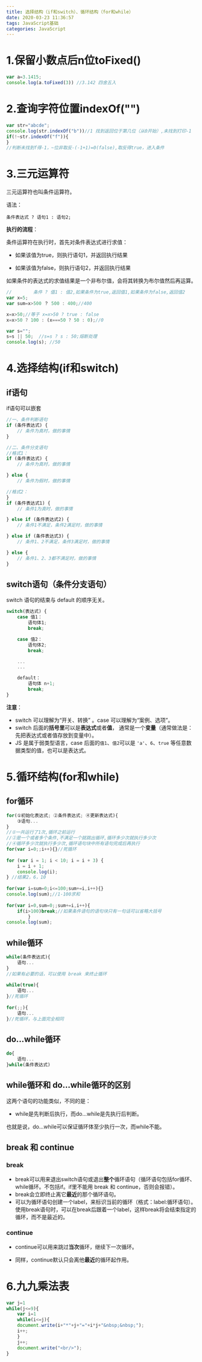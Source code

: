 ```yaml
---
title: 选择结构（if和switch）、循环结构（for和while）
date: 2020-03-23 11:36:57
tags: JavaScript基础
categories: JavaScript
---
```


# 1.保留小数点后n位toFixed()

```javascript
var a=3.1415;
console.log(a.toFixed(3)) //3.142 四舍五入
```

# 2.查询字符位置indexOf("")

```javascript
var str="abcde";
console.log(str.indexOf("b"))//1 找到返回位于第几位（从0开始）,未找到打印-1
if(!~str.indexOf("f")){    
}
//判断未找到f得-1，~位非取反-(-1+1)=0(false),取反得true，进入条件 
```

# 3.三元运算符

三元运算符也叫条件运算符。

语法：

```
条件表达式 ? 语句1 : 语句2;
```

**执行的流程**：

条件运算符在执行时，首先对条件表达式进行求值：

- 如果该值为true，则执行语句1，并返回执行结果

- 如果该值为false，则执行语句2，并返回执行结果

如果条件的表达式的求值结果是一个非布尔值，会将其转换为布尔值然后再运算。

```javascript
//        条件 ? 值1 : 值2,如果条件为true,返回值1,如果条件为false,返回值2
var x=5;
var sum=x>500 ？ 500 : 400;//400

x=x>50;//等于 x=x>50 ? true : false
x=x>50 ? 100 : (x===50 ? 50 : 0);//0

var s="";
s=s || 50;  //s=s ? s : 50;熔断处理
console.log(s); //50
```

# 4.选择结构(if和switch)

## if语句

if语句可以嵌套

```javascript
//一、条件判断语句
if (条件表达式) {
    // 条件为真时，做的事情
}

//二、条件分支语句
//格式1：
if (条件表达式) {
    // 条件为真时，做的事情

} else {
    // 条件为假时，做的事情

//格式2：
}
if (条件表达式1) {
    // 条件1为真时，做的事情

} else if (条件表达式2) {
    // 条件1不满足，条件2满足时，做的事情

} else if (条件表达式3) {
    // 条件1、2不满足，条件3满足时，做的事情

} else {
    // 条件1、2、3都不满足时，做的事情
}
```

## switch语句（条件分支语句）

switch 语句的结束与 default 的顺序无关。

```javascript
switch(表达式) {
	case 值1：
		语句体1;
		break;

	case 值2：
		语句体2;
		break;

	...
	...

	default：
		语句体 n+1;
		break;
}
```

**注意**：

- switch 可以理解为“开关、转换” 。case 可以理解为“案例、选项”。
- switch 后面的**括号里**可以是**表达式**或者**值**， 通常是一个**变量**（通常做法是：先把表达式或者值存放到变量中）。
- JS 是属于弱类型语言，case 后面的`值1`、`值2`可以是 `'a'`、`6`、`true` 等任意数据类型的值，也可以是表达式。

# 5.循环结构(for和while)

## for循环

```javascript
for(①初始化表达式; ②条件表达式; ④更新表达式){
	③语句...
}
//①一共运行了1次,循环之前运行
//②是一个或者多个条件,不满足一个就跳出循环,循环多少次就执行多少次
//④循环多少次就执行多少次,循环语句块中所有语句完成后再执行
for(var i=0;;i++){}//死循环
    
for (var i = 1; i < 10; i = i + 3) {
	i = i + 1;
	console.log(i);
} //结果2，6，10
    
for(var i=sum=0;i<=100;sum+=i,i++){}
console.log(sum);//1-100求和
    
for(var i=0,sum=0;;sum+=i,i++){
    if(i>100)break;//如果条件语句的语句块只有一句话可以省略大括号
        }
console.log(sum);
```

## while循环

```javascript
while(条件表达式){
	语句...
}
//如果有必要的话，可以使用 break 来终止循环
    
while(true){
	语句...
}//死循环
    
for(;;){
    语句...
}//死循环，与上面完全相同
```

## do...while循环

```javascript
do{
	语句...
}while(条件表达式)
```

## while循环和 do...while循环的区别

这两个语句的功能类似，不同的是：

- while是先判断后执行，而do...while是先执行后判断。

也就是说，do...while可以保证循环体至少执行一次，而while不能。

## break 和 continue

### break

- break可以用来退出switch语句或退出**整个**循环语句（循环语句包括for循环、while循环。不包括if。if里不能用 break 和 continue，否则会报错）。
- break会立即终止离它**最近**的那个循环语句。
- 可以为循环语句创建一个label，来标识当前的循环（格式：label:循环语句）。使用break语句时，可以在break后跟着一个label，这样break将会结束指定的循环，而不是最近的。

### continue

- continue可以用来跳过**当次**循环，继续下一次循环。

- 同样，continue默认只会离他**最近**的循环起作用。

# 6.九九乘法表

```javascript
var j=1
while(j<=9){
    var i=1
    while(i<=j){
    document.write(i+"*"+j+"="+i*j+"&nbsp;&nbsp;");
    i++;
    }
    j++;
	document.write("<br/>");
}
```

